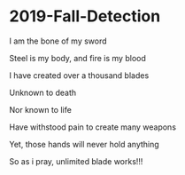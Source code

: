 # 2019-Fall-Detection

I am the bone of my sword 

Steel is my body, and fire is my blood

I have created over a thousand blades

Unknown to death

Nor known to life

Have withstood pain to create many weapons

Yet, those hands will never hold anything

So as i pray, unlimited blade works!!!

